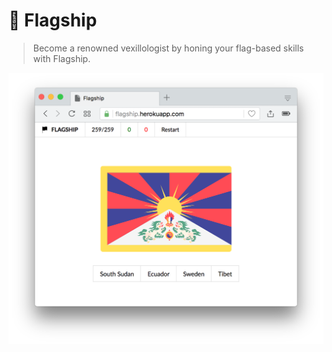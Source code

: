 # :triangular_flag_on_post: Flagship

> Become a renowned vexillologist by honing your flag-based skills with Flagship.

![Screenshot](media/screenshot.png)
